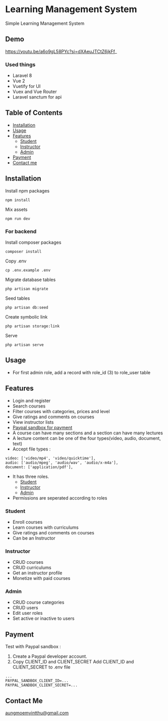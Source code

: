 # Learning Management System
Simple Learning Management System

## Demo 
https://youtu.be/a6o9gL58PYc?si=dXAeuJTCtZ6jkFf_

### Used things
- Laravel 8
- Vue 2
- Vuetify for UI
- Vuex and Vue Router
- Laravel sanctum for api

## Table of Contents
- [Installation](#installation)
- [Usage](#usage)
- [Features](#features)
    - [Student](#student)
    - [Instructor](#instructor)
    - [Admin](#admin)
- [Payment](#payment)
- [Contact me](#contact-me)




## Installation
Install npm packages
```
npm install
```
Mix assets
```
npm run dev
```
### For backend
Install composer packages
```
composer install
```
Copy .env
```
cp .env.example .env
```
Migrate database tables
```
php artisan migrate
```
Seed tables
```
php artisan db:seed
```
Create symbolic link
```
php artisan storage:link
```
Serve
```
php artisan serve
```



## Usage
- For first admin role, add a record with role_id (3) to role_user table

## Features
- Login and register
- Search courses
- Filter courses with categories, prices and level
- Give ratings and comments on courses
- View instructor lists
- [Paypal sandbox for payment](#payment)
- A course can have many sections and a section can have many lectures
- A lecture content can be one of the four types(video, audio, document, text)
- Accept file types : 
```
video: ['video/mp4', 'video/quicktime'],
audio: ['audio/mpeg', 'audio/wav', 'audio/x-m4a'],
document: ['application/pdf'],
```
- It has three roles.
    - [Student](#student)
    - [Instructor](#instructor)
    - [Admin](#admin)
- Permissions are seperated according to roles
### Student
- Enroll courses
- Learn courses with curriculums
- Give ratings and comments on courses
- Can be an Instructor
### Instructor
- CRUD courses
- CRUD curriculums
- Get an instructor profile
- Monetize with paid courses
### Admin
- CRUD course categories
- CRUD users
- Edit user roles
- Set active or inactive to users
## Payment
Test with Paypal sandbox :
1. Create a Paypal developer account.
2. Copy CLIENT_ID and CLIENT_SECRET
Add CLIENT_ID and CLIENT_SECRET to .env file
```env
...
PAYPAL_SANDBOX_CLIENT_ID=...
PAYPAL_SANDBOX_CLIENT_SECRET=...
```
## Contact Me
aungmoemyintthu@gmail.com

